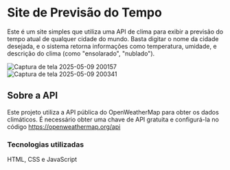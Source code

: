 <h1>Site de Previsão do Tempo</h1>

  Este é um site simples que utiliza uma API de clima para exibir a previsão do tempo atual de qualquer cidade do mundo. Basta digitar o nome da cidade desejada, e o sistema retorna informações como temperatura, umidade, 
e descrição do clima (como "ensolarado", "nublado").

![Captura de tela 2025-05-09 200157](https://github.com/user-attachments/assets/046b728a-b87f-4e70-8f86-fb41c7900de5)
![Captura de tela 2025-05-09 200341](https://github.com/user-attachments/assets/67bba62d-3ccb-4861-b913-02e2af6f9112)

<h2>Sobre a API</h2>

  Este projeto utiliza a API pública do OpenWeatherMap para obter os dados climáticos. É necessário obter uma chave de API gratuita e configurá-la no código
https://openweathermap.org/api

<h3>Tecnologias utilizadas</h3>
  
  HTML, CSS e JavaScript
